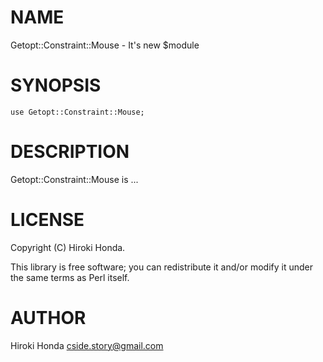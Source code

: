 # NAME

Getopt::Constraint::Mouse - It's new $module

# SYNOPSIS

    use Getopt::Constraint::Mouse;

# DESCRIPTION

Getopt::Constraint::Mouse is ...

# LICENSE

Copyright (C) Hiroki Honda.

This library is free software; you can redistribute it and/or modify
it under the same terms as Perl itself.

# AUTHOR

Hiroki Honda <cside.story@gmail.com>
